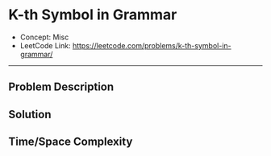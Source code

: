 # K-th Symbol in Grammar

- Concept: Misc
- LeetCode Link: https://leetcode.com/problems/k-th-symbol-in-grammar/

---

## Problem Description

## Solution

## Time/Space Complexity

